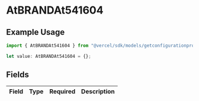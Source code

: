 # AtBRANDAt541604

## Example Usage

```typescript
import { AtBRANDAt541604 } from "@vercel/sdk/models/getconfigurationproductsop.js";

let value: AtBRANDAt541604 = {};
```

## Fields

| Field       | Type        | Required    | Description |
| ----------- | ----------- | ----------- | ----------- |